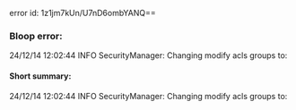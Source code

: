 error id: 1z1jm7kUn/U7nD6ombYANQ==
### Bloop error:

24/12/14 12:02:44 INFO SecurityManager: Changing modify acls groups to:
#### Short summary: 

24/12/14 12:02:44 INFO SecurityManager: Changing modify acls groups to: